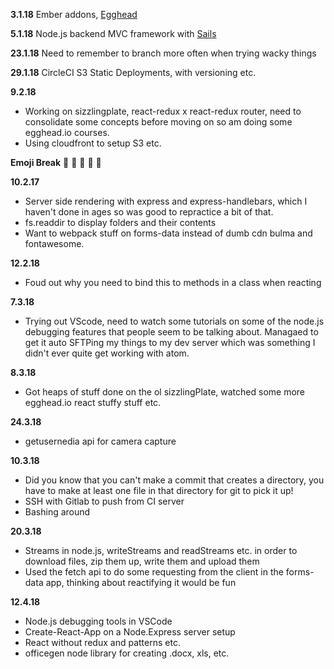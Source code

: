 **3.1.18**
Ember addons, [Egghead](https://egghead.io)

**5.1.18**
Node.js backend MVC framework with [Sails](https://sailsjs.com)

**23.1.18** Need to remember to branch more often when trying wacky things

**29.1.18**
CircleCI S3 Static Deployments, with versioning etc.

**9.2.18**
* Working on sizzlingplate, react-redux x react-redux router, need to consolidate some concepts before moving on so am doing some egghead.io courses.
* Using cloudfront to setup S3 etc.

**Emoji Break**
🤨  🦉  🏀 :octopus: :blue_car:

**10.2.17**
* Server side rendering with express and express-handlebars, which I haven't done in ages so was good to repractice a bit of that.
* fs.readdir to display folders and their contents
* Want to webpack stuff on forms-data instead of dumb cdn bulma and fontawesome.

**12.2.18**
* Foud out why you need to bind this to methods in a class when reacting

**7.3.18**
* Trying out VScode, need to watch some tutorials on some of the node.js debugging features that people seem to be talking about. Managaed to get it auto SFTPing my things to my dev server which was something I didn't ever quite get working with atom.

**8.3.18**
* Got heaps of stuff done on the ol sizzlingPlate, watched some more egghead.io react stuffy stuff etc.

**24.3.18**
* getusernedia api for camera capture

**10.3.18**
* Did you know that you can't make a commit that creates a directory, you have to make at least one file in that directory for git to pick it up!
* SSH with Gitlab to push from CI server
* Bashing around

**20.3.18**
* Streams in node.js, writeStreams and readStreams etc. in order to download files, zip them up, write them and upload them
* Used the fetch api to do some requesting from the client in the forms-data app, thinking about reactifying it would be fun

**12.4.18**
* Node.js debugging tools in VSCode
* Create-React-App on a Node.Express server setup
* React without redux and patterns etc.
* officegen node library for creating .docx, xls, etc.
